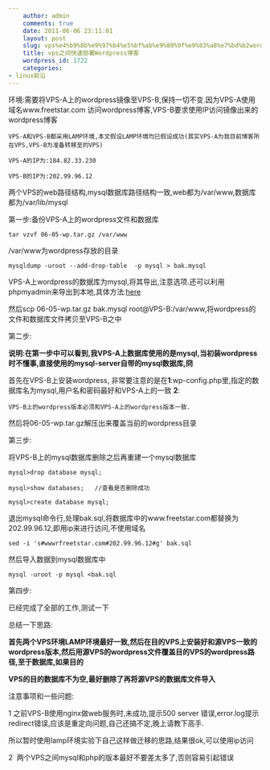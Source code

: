 ```yaml
---
    author: admin
    comments: true
    date: 2011-06-06 23:11:01
    layout: post
    slug: vps%e4%b9%8b%e9%97%b4%e5%bf%ab%e9%80%9f%e9%83%a8%e7%bd%b2wordpress%e5%8d%9a%e5%ae%a2
    title: vps之间快速部署Wordpress博客
    wordpress_id: 1722
    categories:
- linux前沿
---
```


环境:需要将VPS-A上的wordpress镜像至VPS-B,保持一切不变.因为VPS-A使用域名www.freetstar.com 访问wordpress博客,VPS-B要求使用IP访问镜像出来的wordpress博客

    VPS-A和VPS-B都采用LAMP环境,本文假设LAMP环境均已假设成功(其实VPS-A为我目前博客所在VPS,VPS-B为准备转移至的VPS)

    VPS-A的IP为:﻿﻿184.82.33.230

    VPS-B的IP为:202.99.96.12

两个VPS的web路径结构,mysql数据库路径结构一致,web都为/var/www,数据库都为/var/lib/mysql

第一步:备份VPS-A上的wordpress文件和数据库  

    tar vzvf 06-05-wp.tar.gz /var/www

/var/www为wordpress存放的目录

    mysqldump -uroot --add-drop-table  -p mysql > bak.mysql

VPS-A上wordpress的数据库为mysql,将其导出,注意选项.还可以利用phpmyadmin来导出到本地,具体方法:[here](http://codex.wordpress.org/Backing_Up_Your_Database)

然后scp 06-05-wp.tar.gz bak.mysql root@VPS-B:/var/www,将wordpress的文件和数据库文件拷贝至VPS-B之中

第二步:

**说明:在第一步中可以看到,我VPS-A上数据库使用的是mysql,当初装wordpress时不懂事,直接使用的mysql-server自带的mysql数据库,冏**

首先在VPS-B上安装wordpress, 非常要注意的是在**1**:wp-config.php里,指定的数据库名为mysql,用户名和密码最好和VPS-A上的一致 **2**:

    VPS-B上的wordpress版本必须和VPS-A上的wordpress版本一致.

然后将06-05-wp.tar.gz解压出来覆盖当前的wordpress目录

第三步:

将VPS-B上的mysql数据库删除之后再重建一个mysql数据库

    mysql>drop database mysql;

    mysql>show databases;   //查看是否删除成功

    mysql>create database mysql;

退出mysql命令行,处理bak.sql,将数据库中的www.freetstar.com都替换为202.99.96.12,即用ip来进行访问,不使用域名

    sed -i 's#wwwrfreetstar.com#202.99.96.12#g' bak.sql

然后导入数据到mysql数据库中

    mysql -uroot -p mysql <bak.sql

第四步:

已经完成了全部的工作,测试一下

总结一下思路:

**首先两个VPS环境LAMP环境最好一致,然后在目的VPS上安装好和源VPS一致的wordpress版本,然后用源VPS的wordpress文件覆盖目的VPS的wordpress路径,至于数据库,如果目的**

**VPS的目的数据库不为空,最好删除了再将源VPS的数据库文件导入**

注意事项和一些问题:

1 之前VPS-B使用nginx做web服务时,未成功,提示500 server 错误,error.log提示redirect错误,应该是重定向问题,自己还搞不定,晚上请教下高手.

所以暂时使用lamp环境实验下自己这样做迁移的思路,结果很ok,可以使用ip访问

2  两个VPS之间mysql和php的版本最好不要差太多了,否则容易引起错误
